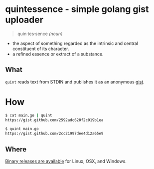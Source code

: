 # quintessence - simple golang gist uploader

> quin·tes·sence  _(noun)_
- the aspect of something regarded as the intrinsic and central constituent of its character.
- a refined essence or extract of a substance.

## What

`quint` reads text from STDIN and publishes it as an anonymous [gist](https://gist.github.com/).

# How
```sh
$ cat main.go | quint
https://gist.github.com/2592adc620f2c019b1ea

$ quint main.go 
https://gist.github.com/2cc21997dee4d12a65e9
```

## Where

[Binary releases are available](https://github.com/dpritchett/quintessence/releases) for Linux, OSX, and Windows.
